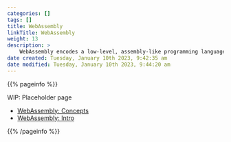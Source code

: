 ```yaml
---
categories: []
tags: []
title: WebAssembly
linkTitle: WebAssembly
weight: 13
description: >
    WebAssembly encodes a low-level, assembly-like programming language.
date created: Tuesday, January 10th 2023, 9:42:35 am
date modified: Tuesday, January 10th 2023, 9:44:20 am
---
```


{{% pageinfo %}}

WIP: Placeholder page

* [WebAssembly: Concepts](https://developer.mozilla.org/en-US/docs/WebAssembly/Concepts)
* [WebAssembly: Intro](https://webassembly.github.io/spec/core/intro/overview.html)

{{% /pageinfo %}}
